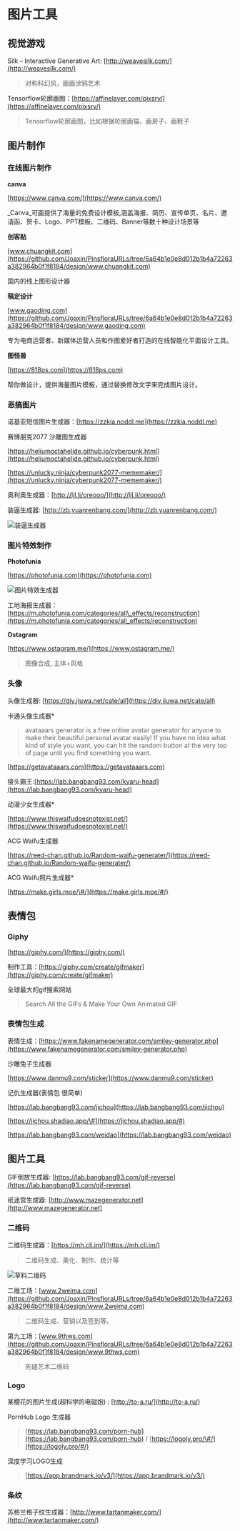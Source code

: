 # 图片工具

## 视觉游戏

Silk – Interactive Generative Art: [http://weavesilk.com/](http://weavesilk.com/)

> 对称科幻风，画画涂鸦艺术

Tensorflow轮廓画图：[https://affinelayer.com/pixsrv/](https://affinelayer.com/pixsrv/)

> Tensorflow轮廓画图，比如根据轮廓画猫、画房子、画鞋子

## **图片制作**

### 在线图片制作

**canva**

[https://www.canva.com/](https://www.canva.com/)

_Canva_可画提供了海量的免费设计模板,涵盖海报、简历、宣传单页、名片、邀请函、贺卡、Logo、PPT模板、二维码、Banner等数十种设计场景等

**创客贴**

[www.chuangkit.com](https://github.com/Joaxin/PinsfloraURLs/tree/6a64b1e0e8d012b1b4a72263a382964b0f1f8184/design/www.chuangkit.com)

国内的线上图形设计器

**稿定设计**

[www.gaoding.com](https://github.com/Joaxin/PinsfloraURLs/tree/6a64b1e0e8d012b1b4a72263a382964b0f1f8184/design/www.gaoding.com)

专为电商运营者、新媒体运营人员和作图爱好者打造的在线智能化平面设计工具。

**图怪兽**

[https://818ps.com](https://818ps.com)

帮你做设计，提供海量图片模板，通过替换修改文字来完成图片设计。

### 恶搞图片

诺基亚短信图片生成器：[https://zzkia.noddl.me](https://zzkia.noddl.me)

赛博朋克2077 沙雕图生成器

[https://heliumoctahelide.github.io/cyberpunk.html](https://heliumoctahelide.github.io/cyberpunk.html)

[https://unlucky.ninja/cyberpunk2077-mememaker/](https://unlucky.ninja/cyberpunk2077-mememaker/)

奥利奥生成器：[http://ljl.li/oreooo/](http://ljl.li/oreooo/)

装逼生成器: [http://zb.yuanrenbang.com/](http://zb.yuanrenbang.com/)

![&#x88C5;&#x903C;&#x751F;&#x6210;&#x5668;](https://i.imgur.com/uuia2U3.png)

### 图片特效制作

**Photofunia**

[https://photofunia.com](https://photofunia.com)

![&#x56FE;&#x7247;&#x7279;&#x6548;&#x751F;&#x6210;&#x5668;](https://i.imgur.com/PmUJJQw.png)

工地海报生成器：[https://m.photofunia.com/categories/all\_effects/reconstruction](https://m.photofunia.com/categories/all_effects/reconstruction)

**Ostagram**

[https://www.ostagram.me/](https://www.ostagram.me/)

> 图像合成, 主体+风格

### 头像

头像生成器: [https://diy.jiuwa.net/cate/all](https://diy.jiuwa.net/cate/all)

卡通头像生成器\*

> avataaars generator is a free online avatar generator for anyone to make their beautiful personal avatar easily! If you have no idea what kind of style you want, you can hit the random button at the very top of page until you find something you want.

[https://getavataaars.com](https://getavataaars.com)

接头霸王:[https://lab.bangbang93.com/kyaru-head](https://lab.bangbang93.com/kyaru-head)

动漫少女生成器\*

[https://www.thiswaifudoesnotexist.net/](https://www.thiswaifudoesnotexist.net/)

ACG Waifu生成器

[https://reed-chan.github.io/Random-waifu-generater/](https://reed-chan.github.io/Random-waifu-generater/)

ACG Waifu照片生成器\*

[https://make.girls.moe/\#/](https://make.girls.moe/#/)

## 表情包

### Giphy

[https://giphy.com/](https://giphy.com/)

制作工具：[https://giphy.com/create/gifmaker](https://giphy.com/create/gifmaker)

全球最大的gif搜索网站

> Search All the GIFs & Make Your Own Animated GIF

### 表情包生成

表情生成：[https://www.fakenamegenerator.com/smiley-generator.php](https://www.fakenamegenerator.com/smiley-generator.php)

沙雕兔子生成器

[https://www.danmu9.com/sticker](https://www.danmu9.com/sticker)

记仇生成器\(表情包 很简单\)

[https://lab.bangbang93.com/jichou](https://lab.bangbang93.com/jichou)

[https://jichou.shadiao.app/\#](https://jichou.shadiao.app/#)

[https://lab.bangbang93.com/weidao](https://lab.bangbang93.com/weidao)

## 图片工具

GIF倒放生成器: [https://lab.bangbang93.com/gif-reverse](https://lab.bangbang93.com/gif-reverse)

纸迷宫生成器: [http://www.mazegenerator.net](http://www.mazegenerator.net)

### 二维码

二维码生成器：[https://mh.cli.im/](https://mh.cli.im/)

> 二维码生成、美化、制作、统计等

![&#x8349;&#x6599;&#x4E8C;&#x7EF4;&#x7801;](https://i.imgur.com/NqIFL7t.png)

二维工场：[www.2weima.com](https://github.com/Joaxin/PinsfloraURLs/tree/6a64b1e0e8d012b1b4a72263a382964b0f1f8184/design/www.2weima.com)

> 二维码生成、营销以及签到等。

第九工场：[www.9thws.com](https://github.com/Joaxin/PinsfloraURLs/tree/6a64b1e0e8d012b1b4a72263a382964b0f1f8184/design/www.9thws.com)

> 死磕艺术二维码

### Logo

某樱花的图片生成\(超科学的电磁炮\) : [http://to-a.ru/](http://to-a.ru/)

PornHub Logo 生成器

> [https://lab.bangbang93.com/porn-hub](https://lab.bangbang93.com/porn-hub) / [https://logoly.pro/\#/](https://logoly.pro/#/)

深度学习LOGO生成

> [https://app.brandmark.io/v3/](https://app.brandmark.io/v3/)

### 条纹

苏格兰格子纹生成器：[http://www.tartanmaker.com/](http://www.tartanmaker.com/)

